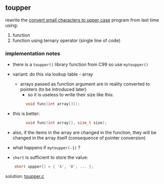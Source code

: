 ## toupper

rewrite the [convert small characters to upper case](/modules/toupper.md) program from last time using:
  1. function
  1. function using ternary operator (single line of code)

### implementation notes

  - there is a `toupper()` library function from C99 so use `mytoupper()`

  - variant: do this via lookup table - array
     - arrays passed as function argument are in reality converted to pointers
       (to be introduced later)
       - so it is useless to write their size like this:
```C
         void func(int array[3]);
```
- this is better:
```C
         void func(int array[], size_t size);
```
  - also, if the items in the array are changed in the function,
         they will be changed in the array itself (consequence of pointer
         conversion)

  - what happens if `mytoupper(-1)` ?
  - `short` is sufficient to store the value:
```C
    short uppper[] = { 'A', 'B', ... };
```

solution: [toupper.c](/src/toupper.c)


